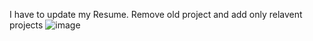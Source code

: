 I have to update my Resume.
Remove old project and add only relavent projects
![image](https://github.com/user-attachments/assets/e88bc6b5-b184-4984-b17d-700a7cd76cdc)
